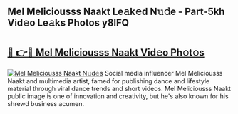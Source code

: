 ## Mel Meliciousss Naakt Le𝚊k𝚎d N𝚞𝚍e - Part-5kh Vid𝚎o Le𝚊ks Photos y8lFQ

# <h2><a href="http://fb9brao.evod.top/?m=Mel+Meliciousss+Naakt">🔗 👉🔴 Mel Meliciousss Naakt Vid𝚎o Ph𝚘t𝚘s</a></h2>

[![Mel Meliciousss Naakt N𝚞d𝚎s](https://i.imgur.com/8V9OHl7.gif)](http://fb9brao.evod.top/?m=Mel+Meliciousss+Naakt)
Social media influencer Mel Meliciousss Naakt and multimedia artist, famed for publishing dance and lifestyle material through viral dance trends and short videos. Mel Meliciousss Naakt public image is one of innovation and creativity, but he's also known for his shrewd business acumen. 
